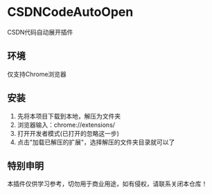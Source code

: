 # CSDNCodeAutoOpen

CSDN代码自动展开插件

## 环境

仅支持Chrome浏览器

## 安装

1. 先将本项目下载到本地，解压为文件夹
2. 浏览器输入：chrome://extensions/
3. 打开开发者模式(已打开的忽略这一步)
4. 点击"加载已解压的扩展"，选择解压的文件夹目录就可以了

## 特别申明

本插件仅供学习参考，切勿用于商业用途，如有侵权，请联系关闭本仓库！
